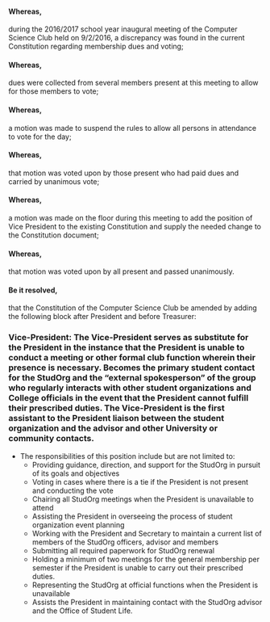#### Whereas,
during the 2016/2017 school year inaugural meeting of the Computer Science Club held on 9/2/2016, a discrepancy was found in the current Constitution regarding membership dues and voting;

#### Whereas,
dues were collected from several members present at this meeting to allow for those members to vote;

#### Whereas,
a motion was made to suspend the rules to allow all persons in attendance to vote for the day;

#### Whereas,
that motion was voted upon by those present who had paid dues and carried by unanimous vote;
 
#### Whereas,
a motion was made on the floor during this meeting to add the position of Vice President to the existing Constitution and supply the needed change to the Constitution document;

#### Whereas,
that motion was voted upon by all present and passed unanimously.

#### Be it resolved,
that the Constitution of the Computer Science Club be amended by adding the following block
after President and before Treasurer:

### Vice-President: The Vice-President serves as substitute for the President in the instance that the President is unable to conduct a meeting or other formal club function wherein their presence is necessary. Becomes the primary student contact for the StudOrg and the “external spokesperson” of the group who regularly interacts with other student organizations and College officials in the event that the President cannot fulfill their prescribed duties. The Vice-President is the first assistant to the President liaison between the student organization and the advisor and other University or community contacts. 
* The responsibilities of this position include but are not limited to: 
  - Providing guidance, direction, and support for the StudOrg in pursuit of its goals and objectives 
  - Voting in cases where there is a tie if the President is not present and conducting the vote
  - Chairing all StudOrg meetings when the President is unavailable to attend
  - Assisting the President in overseeing the process of student organization event planning 
  - Working with the President and Secretary to maintain a current list of members of the StudOrg officers, advisor and members 
  - Submitting all required paperwork for StudOrg renewal 
  - Holding a minimum of two meetings for the general membership per semester if the President is unable to carry out their prescribed duties. 
  - Representing the StudOrg at official functions when the President is unavailable
  - Assists the President in maintaining contact with the StudOrg advisor and the Office of Student Life.

